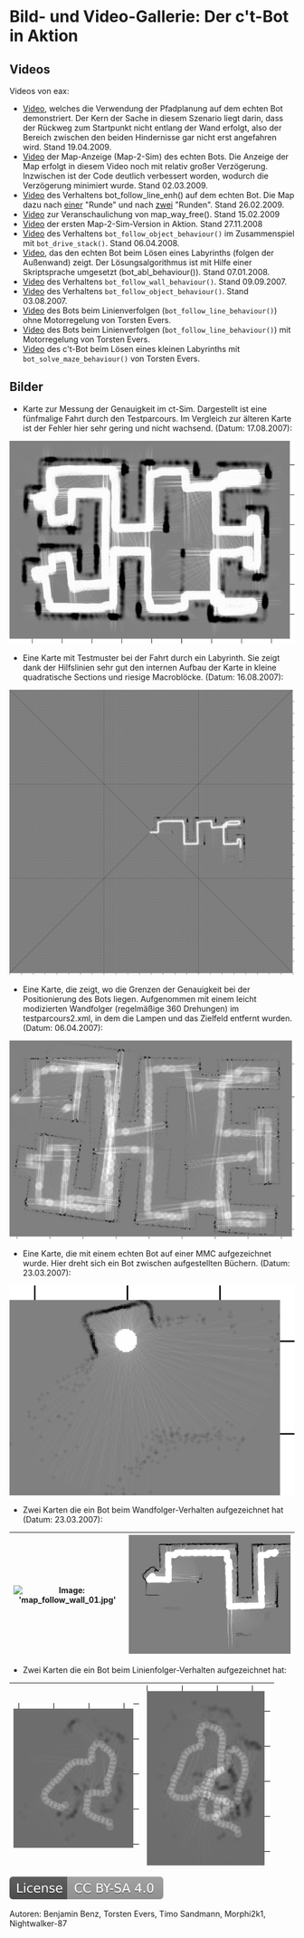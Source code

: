 # Bild- und Video-Gallerie: Der c't-Bot in Aktion

## Videos

Videos von eax:

* [Video](https://www.cety.de/ctbot/pfadplanung_real.html), welches die Verwendung der Pfadplanung auf dem echten Bot demonstriert. Der Kern der Sache in diesem Szenario liegt darin, dass der Rückweg zum Startpunkt nicht entlang der Wand erfolgt, also der Bereich zwischen den beiden Hindernisse gar nicht erst angefahren wird. Stand 19.04.2009.
* [Video](https://www.cety.de/ctbot/maptest_real.html) der Map-Anzeige (Map-2-Sim) des echten Bots. Die Anzeige der Map erfolgt in diesem Video noch mit relativ großer Verzögerung. Inzwischen ist der Code deutlich verbessert worden, wodurch die Verzögerung minimiert wurde. Stand 02.03.2009.
* [Video](https://www.cety.de/ctbot/follow_line_enh.html) des Verhaltens bot_follow_line_enh() auf dem echten Bot. Die Map dazu nach [einer](follow_line_enh.png) "Runde" und nach [zwei](follow_line_enh_2.png) "Runden". Stand 26.02.2009.
* [Video](https://www.cety.de/ctbot/drive_area_way_free.mov) zur Veranschaulichung von map_way_free(). Stand 15.02.2009
* [Video](https://www.cety.de/ctbot/map-2-sim.html) der ersten Map-2-Sim-Version in Aktion. Stand 27.11.2008
* [Video](https://www.cety.de/ctbot/follow_stack.html) des Verhaltens `bot_follow_object_behaviour()` im Zusammenspiel mit `bot_drive_stack()`. Stand 06.04.2008.
* [Video](https://www.cety.de/ctbot/solve_maze_real.html), das den echten Bot beim Lösen eines Labyrinths (folgen der Außenwand) zeigt. Der Lösungsalgorithmus ist mit Hilfe einer Skriptsprache umgesetzt (bot_abl_behaviour()). Stand 07.01.2008.
* [Video](https://www.cety.de/ctbot/wall.html) des Verhaltens `bot_follow_wall_behaviour()`. Stand 09.09.2007.
* [Video](https://www.cety.de/ctbot/follow.html) des Verhaltens `bot_follow_object_behaviour()`. Stand 03.08.2007.
* [Video](https://www.cety.de/ctbot/tevers_follow_line_wo_speedcontrol_cc-by-sa.avi) des Bots beim Linienverfolgen (`bot_follow_line_behaviour()`) ohne Motorregelung von Torsten Evers.
* [Video](https://www.cety.de/ctbot/tevers_follow_line_w_speedcontrol_cc-by-sa.avi) des Bots beim Linienverfolgen (`bot_follow_line_behaviour()`) mit Motorregelung von Torsten Evers.
* [Video](https://www.cety.de/ctbot/tevers_solve_maze_cc-by-sa.mpg) des c't-Bot beim Lösen eines kleinen Labyrinths mit `bot_solve_maze_behaviour()` von Torsten Evers.


## Bilder

* Karte zur Messung der Genauigkeit im ct-Sim.
Dargestellt ist eine fünfmalige Fahrt durch den Testparcours. Im Vergleich zur älteren Karte ist der Fehler hier sehr gering und nicht wachsend. (Datum: 17.08.2007):

![Image: 'map_accuracy.jpg'](../images/_gallery/map_accuracy.jpg)

* Eine Karte mit Testmuster bei der Fahrt durch ein Labyrinth.
Sie zeigt dank der Hilfslinien sehr gut den internen Aufbau der Karte in kleine quadratische Sections und riesige Macroblöcke. (Datum: 16.08.2007):

![Image: 'map_with_testpattern.jpg'](../images/_gallery/map_with_testpattern.jpg)

* Eine Karte, die zeigt, wo die Grenzen der Genauigkeit bei der Positionierung des Bots liegen.
Aufgenommen mit einem leicht modizierten Wandfolger (regelmäßige 360 Drehungen) im testparcours2.xml, in dem die Lampen und das Zielfeld entfernt wurden. (Datum: 06.04.2007):

![Image: 'map_borders.jpg'](../images/_gallery/map_borders.jpg)

* Eine Karte, die mit einem echten Bot auf einer MMC aufgezeichnet wurde.
Hier dreht sich ein Bot zwischen aufgestellten Büchern. (Datum: 23.03.2007):

![Image: 'map_real_bot.jpg'](../images/_gallery/map_real_bot.jpg)

* Zwei Karten die ein Bot beim Wandfolger-Verhalten aufgezeichnet hat (Datum: 23.03.2007):

| ![Image: 'map_follow_wall_01.jpg'](../images/gallery/_map_follow_wall_01.jpg) | ![Image: 'map_follow_wall_02.jpg'](../images/_gallery/map_follow_wall_02.jpg) |
| ---                                                                          | ---                                                                          |

* Zwei Karten die ein Bot beim Linienfolger-Verhalten aufgezeichnet hat:

| ![Image: 'map_follow_line_enh_01.jpg'](../images/_gallery/map_follow_line_enh_01.jpg) | ![Image: 'map_follow_line_enh_02.jpg'](../images/_gallery/map_follow_line_enh_02.jpg) |
| ---                                                                                  | ---                                                                                  |

[![License: CC BY-SA 4.0](../../LICENSE.svg)](https://creativecommons.org/licenses/by-sa/4.0/)

Autoren: Benjamin Benz, Torsten Evers, Timo Sandmann, Morphi2k1, Nightwalker-87
